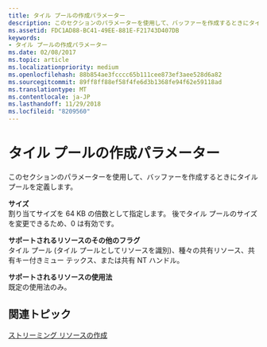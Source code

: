 ```yaml
---
title: タイル プールの作成パラメーター
description: このセクションのパラメーターを使用して、バッファーを作成するときにタイル プールを定義します。
ms.assetid: FDC1AD88-BC41-49EE-881E-F21743D407DB
keywords:
- タイル プールの作成パラメーター
ms.date: 02/08/2017
ms.topic: article
ms.localizationpriority: medium
ms.openlocfilehash: 88b854ae3fcccc65b111cee873ef3aee528d6a82
ms.sourcegitcommit: 89ff8ff88ef58f4fe6d3b1368fe94f62e59118ad
ms.translationtype: MT
ms.contentlocale: ja-JP
ms.lasthandoff: 11/29/2018
ms.locfileid: "8209560"
---
```

# <a name="tile-pool-creation-parameters"></a>タイル プールの作成パラメーター


このセクションのパラメーターを使用して、バッファーを作成するときにタイル プールを定義します。

<span id="Size"></span><span id="size"></span><span id="SIZE"></span>**サイズ**  
割り当てサイズを 64 KB の倍数として指定します。 後でタイル プールのサイズを変更できるため、0 は有効です。

<span id="Supported_Resource_Misc_Flags"></span><span id="supported_resource_misc_flags"></span><span id="SUPPORTED_RESOURCE_MISC_FLAGS"></span>**サポートされるリソースのその他のフラグ**  
タイル プール (タイル プールとしてリソースを識別)、種々の共有リソース、共有キー付きミュー テックス、または共有 NT ハンドル。

<span id="Supported_Resource_Usage"></span><span id="supported_resource_usage"></span><span id="SUPPORTED_RESOURCE_USAGE"></span>**サポートされるリソースの使用法**  
既定の使用法のみ。

## <a name="span-idrelated-topicsspanrelated-topics"></a><span id="related-topics"></span>関連トピック


[ストリーミング リソースの作成](creating-streaming-resources.md)

 

 




